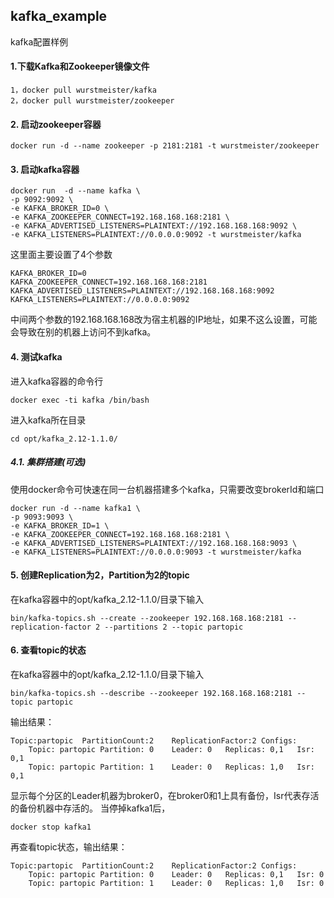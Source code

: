 ## kafka_example
kafka配置样例
#### 1.下载Kafka和Zookeeper镜像文件
```
1，docker pull wurstmeister/kafka
2，docker pull wurstmeister/zookeeper
```
#### 2. 启动zookeeper容器
```
docker run -d --name zookeeper -p 2181:2181 -t wurstmeister/zookeeper
```
#### 3. 启动kafka容器
```
docker run  -d --name kafka \
-p 9092:9092 \
-e KAFKA_BROKER_ID=0 \ 
-e KAFKA_ZOOKEEPER_CONNECT=192.168.168.168:2181 \ 
-e KAFKA_ADVERTISED_LISTENERS=PLAINTEXT://192.168.168.168:9092 \
-e KAFKA_LISTENERS=PLAINTEXT://0.0.0.0:9092 -t wurstmeister/kafka 
```
这里面主要设置了4个参数
```
KAFKA_BROKER_ID=0               
KAFKA_ZOOKEEPER_CONNECT=192.168.168.168:2181
KAFKA_ADVERTISED_LISTENERS=PLAINTEXT://192.168.168.168:9092
KAFKA_LISTENERS=PLAINTEXT://0.0.0.0:9092
```
中间两个参数的192.168.168.168改为宿主机器的IP地址，如果不这么设置，可能会导致在别的机器上访问不到kafka。

#### 4. 测试kafka
进入kafka容器的命令行
```
docker exec -ti kafka /bin/bash
```
进入kafka所在目录
```
cd opt/kafka_2.12-1.1.0/
```

##### 4.1. 集群搭建(可选)
使用docker命令可快速在同一台机器搭建多个kafka，只需要改变brokerId和端口
```
docker run -d --name kafka1 \
-p 9093:9093 \
-e KAFKA_BROKER_ID=1 \
-e KAFKA_ZOOKEEPER_CONNECT=192.168.168.168:2181 \
-e KAFKA_ADVERTISED_LISTENERS=PLAINTEXT://192.168.168.168:9093 \
-e KAFKA_LISTENERS=PLAINTEXT://0.0.0.0:9093 -t wurstmeister/kafka
```
#### 5. 创建Replication为2，Partition为2的topic
在kafka容器中的opt/kafka_2.12-1.1.0/目录下输入
```
bin/kafka-topics.sh --create --zookeeper 192.168.168.168:2181 --replication-factor 2 --partitions 2 --topic partopic
```
#### 6. 查看topic的状态
在kafka容器中的opt/kafka_2.12-1.1.0/目录下输入
```
bin/kafka-topics.sh --describe --zookeeper 192.168.168.168:2181 --topic partopic
```
输出结果：
```
Topic:partopic  PartitionCount:2    ReplicationFactor:2 Configs:
    Topic: partopic Partition: 0    Leader: 0   Replicas: 0,1   Isr: 0,1
    Topic: partopic Partition: 1    Leader: 0   Replicas: 1,0   Isr: 0,1
```
显示每个分区的Leader机器为broker0，在broker0和1上具有备份，Isr代表存活的备份机器中存活的。 
当停掉kafka1后，
```
docker stop kafka1
```
再查看topic状态，输出结果：
```
Topic:partopic  PartitionCount:2    ReplicationFactor:2 Configs:
    Topic: partopic Partition: 0    Leader: 0   Replicas: 0,1   Isr: 0
    Topic: partopic Partition: 1    Leader: 0   Replicas: 1,0   Isr: 0
```